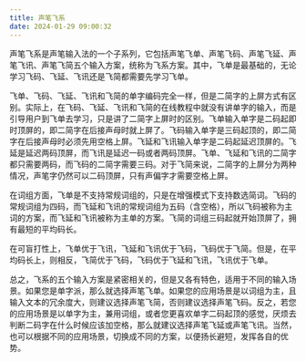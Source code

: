 ```yaml
---
title: 声笔飞系
date: 2024-01-29 09:00:32
---
```


声笔飞系是声笔输入法的一个子系列，它包括声笔飞单、声笔飞码、声笔飞延、声笔飞讯、声笔飞简五个输入方案，统称为飞系方案。其中，飞单是最基础的，无论学习飞码、飞延、飞讯还是飞简都需要先学习飞单。

飞单、飞码、飞延、飞讯和飞简的单字编码完全一样，但是二简字的上屏方式有区别。实际上，在飞码、飞延、飞讯和飞简的在线教程中就没有讲单字的输入，而是引导用户到飞单去学习，只是讲了二简字上屏时的区别。飞单输入单字是二码起即时顶屏的，即二简字在后接声母时就上屏了。飞码输入单字是三码起顶的，即二简字在后接声母时必须先用空格上屏。飞延和飞讯输入单字是二码起延迟顶屏的。飞延是延迟两码顶屏，而飞讯是延迟一码或者两码顶屏。飞单、飞延和飞讯的二简字都只需要两码，而飞码的二简字需要三码。对于飞简来说，二简字的上屏分为两种情况，声笔字仍然可以二码顶屏，只有声偏字才需要空格上屏。

在词组方面，飞单是不支持常规词组的，只是在增强模式下支持数选简词。飞码的常规词组为四码，而飞延和飞讯的常规词组为五码（含空格），所以飞码被称为主词的方案，而飞延和飞讯被称为主单的方案。飞简的词组三码起就开始顶屏了，拥有最短的平均码长。

在可盲打性上，飞单优于飞讯，飞延和飞讯优于飞码，飞码优于飞简。但是，在平均码长上，则相反，飞简优于飞码，飞码优于飞延和飞讯，飞讯优于飞单。

总之，飞系的五个输入方案是紧密相关的，但是又各有特色，适用于不同的输入场景。如果您是单字派，那么就选择声笔飞单。如果您的应用场景是以词组为主，且输入文本的冗余度大，则建议选择声笔飞简，否则建议选择声笔飞码。反之，若您的应用场景是以单字为主，兼用词组，或者您更喜欢单字二码起顶的感觉，厌烦去判断二码字在什么时候应该加空格，那么就建议选择声笔飞延或声笔飞讯。当然，也可以根据不同的应用场景，切换成不同的方案，以便扬长避短，发挥各自的优势。
